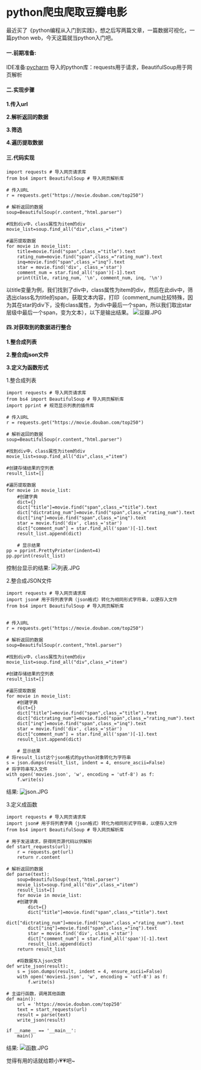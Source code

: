 # python爬虫爬取豆瓣电影

最近买了《python编程从入门到实践》，想之后写两篇文章，一篇数据可视化，一篇python web，今天这篇就当python入门吧。

#### 一.前期准备:

IDE准备:[pycharm](https://www.jetbrains.com/pycharm/) 导入的python库：requests用于请求，BeautifulSoup用于网页解析

#### 二.实现步骤

**1.传入url**

**2.解析返回的数据**

**3.筛选**

**4.遍历提取数据**

#### 三.代码实现

```text
import requests # 导入网页请求库
from bs4 import BeautifulSoup # 导入网页解析库

# 传入URL
r = requests.get("https://movie.douban.com/top250")

# 解析返回的数据
soup=BeautifulSoup(r.content,"html.parser")

#找到div中，class属性为item的div
movie_list=soup.find_all("div",class_="item")

#遍历提取数据
for movie in movie_list:
    title=movie.find("span",class_="title").text
    rating_num=movie.find("span",class_="rating_num").text
    inq=movie.find("span",class_="inq").text
    star = movie.find('div', class_='star')
    comment_num = star.find_all('span')[-1].text
    print(title, rating_num, '\n', comment_num, inq, '\n')
```

以title变量为例，我们找到了div中，class属性为item的div，然后在此div中，筛选出class名为title的span，获取文本内容，打印（comment\_num比较特殊，因为其在star的div下，没有class属性，为div中最后一个span，所以我们取出star层级中最后一个span，变为文本），以下是输出结果。 ![&#x8C46;&#x74E3;.JPG](https://upload-images.jianshu.io/upload_images/9003228-d01fc576385b1df5.JPG?imageMogr2/auto-orient/strip|imageView2/2/w/1240)

#### 四.对获取到的数据进行整合

**1.整合成列表**

**2.整合成json文件**

**3.定义为函数形式**

1.整合成列表

```text
import requests # 导入网页请求库
from bs4 import BeautifulSoup # 导入网页解析库
import pprint # 规范显示列表的插件库

# 传入URL
r = requests.get("https://movie.douban.com/top250")

# 解析返回的数据
soup=BeautifulSoup(r.content,"html.parser")

#找到div中，class属性为item的div
movie_list=soup.find_all("div",class_="item")

#创建存储结果的空列表
result_list=[]

#遍历提取数据
for movie in movie_list:
    #创建字典
    dict={}
    dict["title"]=movie.find("span",class_="title").text
    dict["dictrating_num"]=movie.find("span",class_="rating_num").text
    dict["inq"]=movie.find("span",class_="inq").text
    star = movie.find('div', class_='star')
    dict["comment_num"] = star.find_all('span')[-1].text
    result_list.append(dict)

    # 显示结果
pp = pprint.PrettyPrinter(indent=4)
pp.pprint(result_list)
```

控制台显示的结果: ![&#x5217;&#x8868;.JPG](https://upload-images.jianshu.io/upload_images/9003228-6295daf257228424.JPG?imageMogr2/auto-orient/strip|imageView2/2/w/1240)

2.整合成JSON文件

```text
import requests # 导入网页请求库
import json# 用于将列表字典（json格式）转化为相同形式字符串，以便存入文件
from bs4 import BeautifulSoup # 导入网页解析库


# 传入URL
r = requests.get("https://movie.douban.com/top250")

# 解析返回的数据
soup=BeautifulSoup(r.content,"html.parser")

#找到div中，class属性为item的div
movie_list=soup.find_all("div",class_="item")

#创建存储结果的空列表
result_list=[]

#遍历提取数据
for movie in movie_list:
    #创建字典
    dict={}
    dict["title"]=movie.find("span",class_="title").text
    dict["dictrating_num"]=movie.find("span",class_="rating_num").text
    dict["inq"]=movie.find("span",class_="inq").text
    star = movie.find('div', class_='star')
    dict["comment_num"] = star.find_all('span')[-1].text
    result_list.append(dict)

    # 显示结果
# 将result_list这个json格式的python对象转化为字符串
s = json.dumps(result_list, indent = 4, ensure_ascii=False)
# 将字符串写入文件
with open('movies.json', 'w', encoding = 'utf-8') as f:
    f.write(s)
```

结果: ![json.JPG](https://upload-images.jianshu.io/upload_images/9003228-53a4a638dfb28ab8.JPG?imageMogr2/auto-orient/strip|imageView2/2/w/1240)

3.定义成函数

```text
import requests # 导入网页请求库
import json# 用于将列表字典（json格式）转化为相同形式字符串，以便存入文件
from bs4 import BeautifulSoup # 导入网页解析库

# 用于发送请求，获得网页源代码以供解析
def start_requests(url):
    r = requests.get(url)
    return r.content

# 解析返回的数据
def parse(text):
    soup=BeautifulSoup(text,"html.parser")
    movie_list=soup.find_all("div",class_="item")
    result_list=[]
    for movie in movie_list:
    #创建字典
        dict={}
        dict["title"]=movie.find("span",class_="title").text
        dict["dictrating_num"]=movie.find("span",class_="rating_num").text
        dict["inq"]=movie.find("span",class_="inq").text
        star = movie.find('div', class_='star')
        dict["comment_num"] = star.find_all('span')[-1].text
        result_list.append(dict)
    return result_list

    #将数据写入json文件
def write_json(result):
    s = json.dumps(result, indent = 4, ensure_ascii=False)
    with open('movies1.json', 'w', encoding = 'utf-8') as f:
        f.write(s)

# 主运行函数，调用其他函数
def main():
    url = 'https://movie.douban.com/top250'
    text = start_requests(url)
    result = parse(text)
    write_json(result)

if __name__ == '__main__':
    main()
```

结果: ![&#x51FD;&#x6570;.JPG](https://upload-images.jianshu.io/upload_images/9003228-84c349cf94c4d7b7.JPG?imageMogr2/auto-orient/strip|imageView2/2/w/1240)

觉得有用的话就给颗小💗💗吧~

